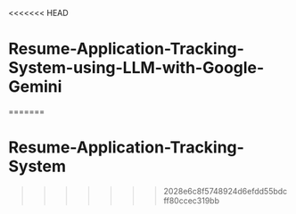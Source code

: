 <<<<<<< HEAD
# Resume-Application-Tracking-System-using-LLM-with-Google-Gemini
=======
# Resume-Application-Tracking-System
>>>>>>> 2028e6c8f5748924d6efdd55bdcff80ccec319bb
